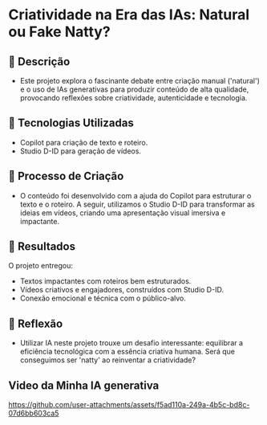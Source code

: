 # Criatividade na Era das IAs: Natural ou Fake Natty?

## 📒 Descrição
- Este projeto explora o fascinante debate entre criação manual ('natural') e o uso de IAs generativas para produzir conteúdo de alta qualidade, provocando reflexões sobre criatividade, autenticidade e tecnologia.

## 🤖 Tecnologias Utilizadas
- Copilot para criação de texto e roteiro.
- Studio D-ID para geração de vídeos.

## 🧐 Processo de Criação
- O conteúdo foi desenvolvido com a ajuda do Copilot para estruturar o texto e o roteiro. A seguir, utilizamos o Studio D-ID para transformar as ideias em vídeos, criando uma apresentação visual imersiva e impactante.

## 🚀 Resultados
O projeto entregou:

- Textos impactantes com roteiros bem estruturados.
- Vídeos criativos e engajadores, construídos com Studio D-ID.
- Conexão emocional e técnica com o público-alvo.

## 💭 Reflexão 
- Utilizar IA neste projeto trouxe um desafio interessante: equilibrar a eficiência tecnológica com a essência criativa humana. Será que conseguimos ser 'natty' ao reinventar a criatividade?

## Video da Minha IA generativa

https://github.com/user-attachments/assets/f5ad110a-249a-4b5c-bd8c-07d6bb603ca5

